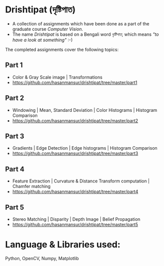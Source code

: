 # Drishtipat (দৃষ্টিপাত)

- A collection of assignments which have been done as a part of the graduate course *Computer Vision*.
- The name *Drishtipat* is based on a Bengali word *দৃষ্টিপাত*, which means *"to have a look at something"* :-)

The completed assignments cover the following topics:

## Part 1 
- Color & Gray Scale image | Transformations
- https://github.com/hasanmansur/drishtipat/tree/master/part1

## Part 2
- Windowing | Mean, Standard Deviation | Color Histograms | Histogram Comparison
- https://github.com/hasanmansur/drishtipat/tree/master/part2

## Part 3
- Gradients | Edge Detection | Edge histograms | Histogram Comparison
- https://github.com/hasanmansur/drishtipat/tree/master/part3

## Part 4
- Feature Extraction | Curvature & Distance Transform computation | Chamfer matching
- https://github.com/hasanmansur/drishtipat/tree/master/part4

## Part 5
- Stereo Matching | Disparity | Depth Image | Belief Propagation
- https://github.com/hasanmansur/drishtipat/tree/master/part5

# Language & Libraries used:
Python, OpenCV, Numpy, Matplotlib
